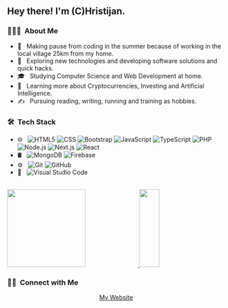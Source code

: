 <h2> Hey there! I'm (C)Hristijan.</h2>

<h3> 👨🏻‍💻 &nbsp;About Me </h3>

- 🤔 &nbsp; Making pause from coding in the summer because of working in the local village 25km from my home.
- 🤔 &nbsp; Exploring new technologies and developing software solutions and quick hacks.
- 🎓 &nbsp; Studying Computer Science and Web Development at home.
- 🌱 &nbsp; Learning more about Cryptocurrencies, Investing and Artificial Intelligence.
- ✍️ &nbsp; Pursuing reading, writing, running and training as hobbies.

<h3> 🛠 &nbsp;Tech Stack</h3>

- 🌐 &nbsp;
  ![HTML5](https://img.shields.io/badge/-HTML5-333333?style=flat&logo=HTML5)
  ![CSS](https://img.shields.io/badge/-CSS-333333?style=flat&logo=CSS3&logoColor=1572B6)
  ![Bootstrap](https://img.shields.io/badge/-Bootstrap-333333?style=flat&logo=bootstrap)
  ![JavaScript](https://img.shields.io/badge/-JavaScript-333333?style=flat&logo=javascript)
  ![TypeScript](https://img.shields.io/badge/-Typescript-333333?style=flat&logo=typescript)
  ![PHP](https://img.shields.io/badge/-Php-333333?style=flat&logo=php)
  ![Node.js](https://img.shields.io/badge/-Node.js-333333?style=flat&logo=node.js)
  ![Next.js](https://img.shields.io/badge/-Next.js-333333?style=flat&logo=next.js)
  ![React](https://img.shields.io/badge/-React-333333?style=flat&logo=react)
- 🛢 &nbsp;
  ![MongoDB](https://img.shields.io/badge/-MongoDB-333333?style=flat&logo=mongodb)
  ![Firebase](https://img.shields.io/badge/-Firebase-333333?style=flat&logo=firebase)
- ⚙️ &nbsp;
  ![Git](https://img.shields.io/badge/-Git-333333?style=flat&logo=git)
  ![GitHub](https://img.shields.io/badge/-GitHub-333333?style=flat&logo=github)
- 🔧 &nbsp;
  ![Visual Studio Code](https://img.shields.io/badge/-Visual%20Studio%20Code-333333?style=flat&logo=visual-studio-code&logoColor=007ACC)

<br/>

<a href="https://github.com/AVS1508">
  <img height="180em" width="60%" src="https://i.ibb.co/kD2qpLZ/contribution.png" />
  <img height="180em" width="30%" src="https://i.ibb.co/kgwydVX/github.png" />
</a>

<br/>

<h3> 🤝🏻 &nbsp;Connect with Me </h3>

<p align="center">
<a href="https://hristijangjorgjioski.netlify.app/">My Website</a>
</p>
